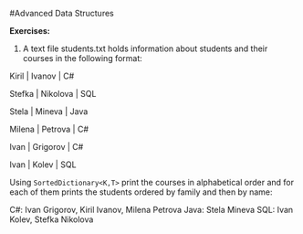 #Advanced Data Structures

**Exercises:**

01. A text file students.txt holds information about students and their courses in the following format:

  Kiril  | Ivanov   | C#
  
  Stefka | Nikolova | SQL
  
  Stela  | Mineva   | Java
  
  Milena | Petrova  | C#
  
  Ivan   | Grigorov | C#
  
  Ivan   | Kolev    | SQL
  
  
  Using ``SortedDictionary<K,T>`` print the courses in alphabetical order and for each of them prints the students ordered by family and then by name:
  
  C#: Ivan Grigorov, Kiril Ivanov, Milena Petrova
  Java: Stela Mineva
  SQL: Ivan Kolev, Stefka Nikolova

